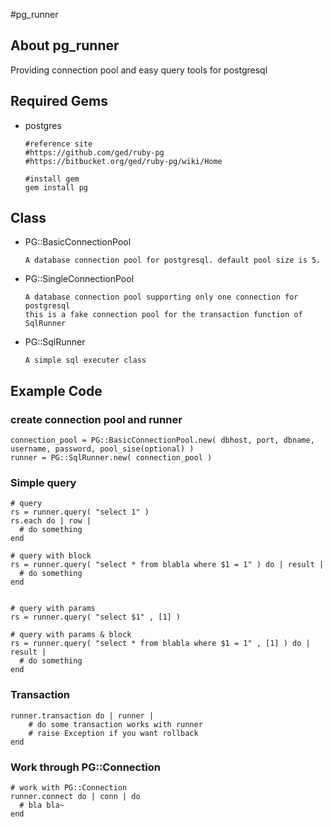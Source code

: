 #pg_runner

## About pg_runner
Providing connection pool and easy query tools for postgresql

## Required Gems

- postgres

      #reference site
      #https://github.com/ged/ruby-pg
      #https://bitbucket.org/ged/ruby-pg/wiki/Home

      #install gem
      gem install pg

## Class 

- PG::BasicConnectionPool
    
      A database connection pool for postgresql. default pool size is 5.

- PG::SingleConnectionPool

      A database connection pool supporting only one connection for postgresql
      this is a fake connection pool for the transaction function of SqlRunner

- PG::SqlRunner

      A simple sql executer class
    

## Example Code

### create connection pool and runner

    connection_pool = PG::BasicConnectionPool.new( dbhost, port, dbname, username, password, pool_sise(optional) )
    runner = PG::SqlRunner.new( connection_pool )

### Simple query

    # query
    rs = runner.query( "select 1" )
    rs.each do | row |
      # do something
    end

    # query with block
    rs = runner.query( "select * from blabla where $1 = 1" ) do | result |
      # do something
    end


    # query with params
    rs = runner.query( "select $1" , [1] )

    # query with params & block
    rs = runner.query( "select * from blabla where $1 = 1" , [1] ) do | result |
      # do something
    end

### Transaction

    runner.transaction do | runner |
        # do some transaction works with runner
        # raise Exception if you want rollback
    end

### Work through PG::Connection

    # work with PG::Connection
    runner.connect do | conn | do
      # bla bla~
    end

